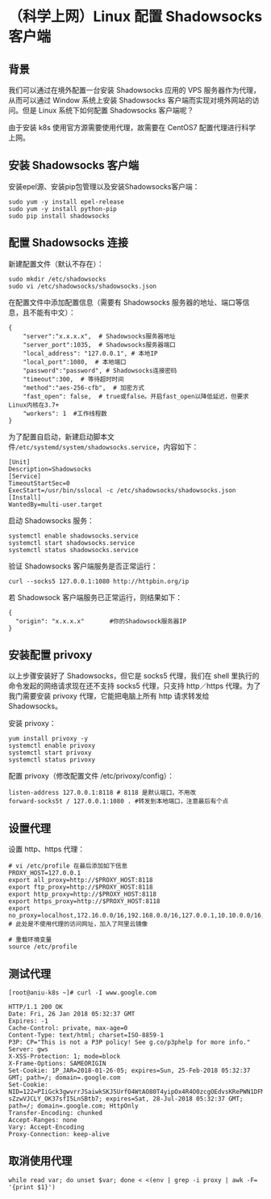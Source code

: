 # （科学上网）Linux 配置 Shadowsocks 客户端

## 背景

我们可以通过在境外配置一台安装 Shadowsocks 应用的 VPS 服务器作为代理，从而可以通过 Window 系统上安装 Shadowsocks 客户端而实现对境外网站的访问。但是 Linux 系统下如何配置 Shadowsocks 客户端呢？

由于安装 k8s 使用官方源需要使用代理，故需要在 CentOS7 配置代理进行科学上网。

## 安装 Shadowsocks 客户端

安装epel源、安装pip包管理以及安装Shadowsocks客户端：
```
sudo yum -y install epel-release
sudo yum -y install python-pip
sudo pip install shadowsocks
```

## 配置 Shadowsocks 连接

新建配置文件（默认不存在）：
```
sudo mkdir /etc/shadowsocks
sudo vi /etc/shadowsocks/shadowsocks.json
```
在配置文件中添加配置信息（需要有 Shadowsocks 服务器的地址、端口等信息，且不能有中文）：
```
{
    "server":"x.x.x.x",  # Shadowsocks服务器地址
    "server_port":1035,  # Shadowsocks服务器端口
    "local_address": "127.0.0.1", # 本地IP
    "local_port":1080,  # 本地端口
    "password":"password", # Shadowsocks连接密码
    "timeout":300,  # 等待超时时间
    "method":"aes-256-cfb",  # 加密方式
    "fast_open": false,  # true或false。开启fast_open以降低延迟，但要求Linux内核在3.7+
    "workers": 1  #工作线程数 
}
```
为了配置自启动，新建启动脚本文件`/etc/systemd/system/shadowsocks.service`，内容如下：
```
[Unit]
Description=Shadowsocks
[Service]
TimeoutStartSec=0
ExecStart=/usr/bin/sslocal -c /etc/shadowsocks/shadowsocks.json
[Install]
WantedBy=multi-user.target
```
启动 Shadowsocks 服务：
```
systemctl enable shadowsocks.service
systemctl start shadowsocks.service
systemctl status shadowsocks.service
```
验证 Shadowsocks 客户端服务是否正常运行：
```
curl --socks5 127.0.0.1:1080 http://httpbin.org/ip
```
若 Shadowsock 客户端服务已正常运行，则结果如下：
```
{
  "origin": "x.x.x.x"       #你的Shadowsock服务器IP
}
```

## 安装配置 privoxy

以上步骤安装好了 Shadowsocks，但它是 socks5 代理，我们在 shell 里执行的命令发起的网络请求现在还不支持 socks5 代理，只支持 http／https 代理。为了我门需要安装 privoxy 代理，它能把电脑上所有 http 请求转发给 Shadowsocks。 

安装 privoxy：
```
yum install privoxy -y
systemctl enable privoxy
systemctl start privoxy
systemctl status privoxy
```
配置 privoxy（修改配置文件 /etc/privoxy/config）：
```
listen-address 127.0.0.1:8118 # 8118 是默认端口，不用改
forward-socks5t / 127.0.0.1:1080 . #转发到本地端口，注意最后有个点
```

## 设置代理

设置 http、https 代理：
```
# vi /etc/profile 在最后添加如下信息
PROXY_HOST=127.0.0.1
export all_proxy=http://$PROXY_HOST:8118
export ftp_proxy=http://$PROXY_HOST:8118
export http_proxy=http://$PROXY_HOST:8118
export https_proxy=http://$PROXY_HOST:8118
export no_proxy=localhost,172.16.0.0/16,192.168.0.0/16,127.0.0.1,10.10.0.0/16,mirrors.aliyun.com # 此处是不使用代理的访问网址，加入了阿里云镜像

# 重载环境变量
source /etc/profile
```

## 测试代理
```
[root@aniu-k8s ~]# curl -I www.google.com 

HTTP/1.1 200 OK
Date: Fri, 26 Jan 2018 05:32:37 GMT
Expires: -1
Cache-Control: private, max-age=0
Content-Type: text/html; charset=ISO-8859-1
P3P: CP="This is not a P3P policy! See g.co/p3phelp for more info."
Server: gws
X-XSS-Protection: 1; mode=block
X-Frame-Options: SAMEORIGIN
Set-Cookie: 1P_JAR=2018-01-26-05; expires=Sun, 25-Feb-2018 05:32:37 GMT; path=/; domain=.google.com
Set-Cookie: NID=122=PIiGck3gwvrrJSaiwkSKJ5UrfO4WtAO80T4yipOx4R4O0zcgOEdvsKRePWN1DFM66g8PPF4aouhY4JIs7tENdRm7H9hkq5xm4y1yNJ-sZzwVJCLY_OK37sfI5LnSBtb7; expires=Sat, 28-Jul-2018 05:32:37 GMT; path=/; domain=.google.com; HttpOnly
Transfer-Encoding: chunked
Accept-Ranges: none
Vary: Accept-Encoding
Proxy-Connection: keep-alive
```

## 取消使用代理
```
while read var; do unset $var; done < <(env | grep -i proxy | awk -F= '{print $1}')
```


<!--stackedit_data:
eyJoaXN0b3J5IjpbLTE0NzA4ODUxMjddfQ==
-->